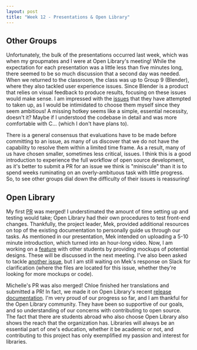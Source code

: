 ```yaml
---
layout: post
title: "Week 12 - Presentations & Open Library" 
---
```


## Other Groups 

Unfortunately, the bulk of the presentations occurred last week, which was when my groupmates and I were at Open Library's meeting! While the expectation for each presentation was a little less than five minutes long, there seemed to be so much discussion that a second day was needed. When we returned to the classroom, the class was up to Group 9 (Blender), where they also tackled user experience issues. Since Blender is a product that relies on visual feedback to produce results, focusing on these issues would make sense. I am impressed with the [issues](https://github.com/ossd-sp22/wiki/wiki/Group-9,-Blender#april-18-meeting) that they have attempted to taken up, as I would be intimidated to choose them myself since they seem ambitious! A missing hotkey seems like a simple, essential necessity, doesn't it? Maybe if I understood the codebase in detail and was more comfortable with C... (which I don't have plans to). 

There is a general consensus that evaluations have to be made before committing to an issue, as many of us discover that we do not have the capability to resolve them within a limited time frame. As a result, many of us have chosen smaller, sometimes less critical, issues. I think this is a good introduction to experience the full workflow of open source development, as it's better to submit a PR for an issue we think is "miniscule" than it is to spend weeks ruminating on an overly-ambituous task with little progress. So, to see other groups dial down the difficulty of their issues is reassuring!

## Open Library

My first [PR](https://github.com/internetarchive/openlibrary/pull/6451) was merged! I understimated the amount of time setting up and testing would take; Open Library had their own procedures to test front-end changes. Thankfully, the project leader, Mek, provided additional resources on top of the existing documentation to personally guide us through our tasks. As mentioned in our presentation, Mek intended on uploading a 5-10 minute introduction, which turned into an hour-long video. Now, I am working on a [feature](https://github.com/internetarchive/openlibrary/issues/6054#issuecomment-1106822620) with other students by providing mockups of potential designs. These will be discussed in the next meeting. I've also been asked to tackle [another issue](https://github.com/internetarchive/openlibrary/issues/6462#issuecomment-1105497999), but I am still waiting on Mek's response on Slack for clarification (where the files are located for this issue, whether they're looking for more mockups or code). 

Michelle's PR was also merged! Chloe finished her translations and submitted a PR! In fact, we made it on Open Library's recent [release documentation](https://github.com/internetarchive/openlibrary/releases/tag/deploy-2022-04-21). I'm very proud of our progress so far, and I am thankful for the Open Library community. They have been so supportive of our goals, and so understanding of our concerns with contributing to open source. The fact that there are students abroad who also choose Open Library also shows the reach that the organization has. Libraries will always be an essential part of one's education, whether it be academic or not, and contributing to this project has only exemplified my passion and interest for libraries. 
